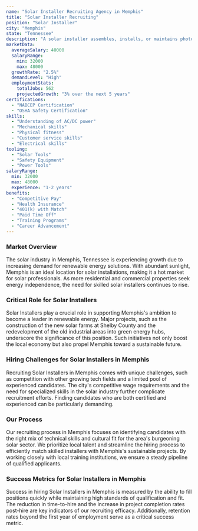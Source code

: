 ```yaml
---
name: "Solar Installer Recruiting Agency in Memphis"
title: "Solar Installer Recruiting"
position: "Solar Installer"
city: "Memphis"
state: "Tennessee"
description: "A solar installer assembles, installs, or maintains photovoltaic (PV) systems on roofs or other structures in compliance with site assessment and schematics."
marketData:
  averageSalary: 40000
  salaryRange:
    min: 32000
    max: 48000
  growthRate: "2.5%"
  demandLevel: "High"
  employmentStats:
    totalJobs: 562
    projectedGrowth: "3% over the next 5 years"
certifications:
  - "NABCEP Certification"
  - "OSHA Safety Certification"
skills:
  - "Understanding of AC/DC power"
  - "Mechanical skills"
  - "Physical fitness"
  - "Customer service skills"
  - "Electrical skills"
tooling:
  - "Solar Tools"
  - "Safety Equipment"
  - "Power Tools"
salaryRange:
  min: 32000
  max: 48000
  experience: "1-2 years"
benefits:
  - "Competitive Pay"
  - "Health Insurance"
  - "401(k) with Match"
  - "Paid Time Off"
  - "Training Programs"
  - "Career Advancement"
---
```


### Market Overview
The solar industry in Memphis, Tennessee is experiencing growth due to increasing demand for renewable energy solutions. With abundant sunlight, Memphis is an ideal location for solar installations, making it a hot market for solar professionals. As more residential and commercial properties seek energy independence, the need for skilled solar installers continues to rise.

### Critical Role for Solar Installers
Solar Installers play a crucial role in supporting Memphis's ambition to become a leader in renewable energy. Major projects, such as the construction of the new solar farms at Shelby County and the redevelopment of the old industrial areas into green energy hubs, underscore the significance of this position. Such initiatives not only boost the local economy but also propel Memphis toward a sustainable future.

### Hiring Challenges for Solar Installers in Memphis
Recruiting Solar Installers in Memphis comes with unique challenges, such as competition with other growing tech fields and a limited pool of experienced candidates. The city's competitive wage requirements and the need for specialized skills in the solar industry further complicate recruitment efforts. Finding candidates who are both certified and experienced can be particularly demanding.

### Our Process
Our recruiting process in Memphis focuses on identifying candidates with the right mix of technical skills and cultural fit for the area's burgeoning solar sector. We prioritize local talent and streamline the hiring process to efficiently match skilled installers with Memphis's sustainable projects. By working closely with local training institutions, we ensure a steady pipeline of qualified applicants.

### Success Metrics for Solar Installers in Memphis
Success in hiring Solar Installers in Memphis is measured by the ability to fill positions quickly while maintaining high standards of qualification and fit. The reduction in time-to-hire and the increase in project completion rates post-hire are key indicators of our recruiting efficacy. Additionally, retention rates beyond the first year of employment serve as a critical success metric.